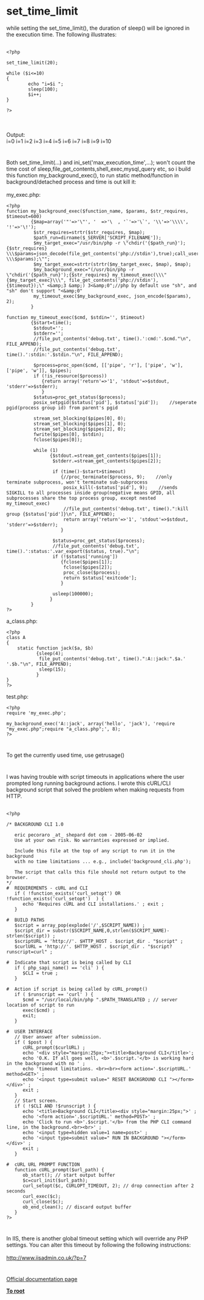 # set_time_limit



while setting the set_time_limit(), the duration of sleep() will be ignored in the execution time. The following illustrates:<br><br>

```
<?php

set_time_limit(20);

while ($i<=10)
{
        echo "i=$i ";
        sleep(100);
        $i++;
}

?>
```
<br><br>Output:<br>i=0 i=1 i=2 i=3 i=4 i=5 i=6 i=7 i=8 i=9 i=10  

#

Both set_time_limit(...) and  ini_set(&apos;max_execution_time&apos;,...); won&apos;t count the time cost of sleep,file_get_contents,shell_exec,mysql_query etc, so i build this function my_background_exec(), to run static method/function in background/detached process and time is out kill it:<br><br>my_exec.php:<br>

```
<?php
function my_background_exec($function_name, $params, $str_requires, $timeout=600)
         {$map=array('"'=>'\"', '  =>'\  , '`'=>'\`', '\\'=>'\\\\', '!'=>'\!');
          $str_requires=strtr($str_requires, $map);
          $path_run=dirname($_SERVER['SCRIPT_FILENAME']);
          $my_target_exec="/usr/bin/php -r \"chdir('{$path_run}');{$str_requires} \\\$params=json_decode(file_get_contents('php://stdin'),true);call_user_func_array('{$function_name}', \\\$params);\"";
          $my_target_exec=strtr(strtr($my_target_exec, $map), $map);
          $my_background_exec="(/usr/bin/php -r \"chdir('{$path_run}');{$str_requires} my_timeout_exec(\\\"{$my_target_exec}\\\", file_get_contents('php://stdin'), {$timeout});\" <&amp;3 &amp;) 3<&amp;0";//php by default use "sh", and "sh" don't support "<&amp;0"
          my_timeout_exec($my_background_exec, json_encode($params), 2);
         }

function my_timeout_exec($cmd, $stdin='', $timeout)
         {$start=time();
          $stdout='';
          $stderr='';
          //file_put_contents('debug.txt', time().':cmd:'.$cmd."\n", FILE_APPEND);
          //file_put_contents('debug.txt', time().':stdin:'.$stdin."\n", FILE_APPEND);

          $process=proc_open($cmd, [['pipe', 'r'], ['pipe', 'w'], ['pipe', 'w']], $pipes);
          if (!is_resource($process))
             {return array('return'=>'1', 'stdout'=>$stdout, 'stderr'=>$stderr);
             }
          $status=proc_get_status($process);
          posix_setpgid($status['pid'], $status['pid']);    //seperate pgid(process group id) from parent's pgid

          stream_set_blocking($pipes[0], 0);
          stream_set_blocking($pipes[1], 0);
          stream_set_blocking($pipes[2], 0);
          fwrite($pipes[0], $stdin);
          fclose($pipes[0]);

          while (1)
                {$stdout.=stream_get_contents($pipes[1]);
                 $stderr.=stream_get_contents($pipes[2]);

                 if (time()-$start>$timeout)
                    {//proc_terminate($process, 9);    //only terminate subprocess, won't terminate sub-subprocess
                     posix_kill(-$status['pid'], 9);    //sends SIGKILL to all processes inside group(negative means GPID, all subprocesses share the top process group, except nested my_timeout_exec)
                     //file_put_contents('debug.txt', time().":kill group {$status['pid']}\n", FILE_APPEND);
                     return array('return'=>'1', 'stdout'=>$stdout, 'stderr'=>$stderr);
                    }

                 $status=proc_get_status($process);
                 //file_put_contents('debug.txt', time().':status:'.var_export($status, true)."\n";
                 if (!$status['running'])
                    {fclose($pipes[1]);
                     fclose($pipes[2]);
                     proc_close($process);
                     return $status['exitcode'];
                    }

                 usleep(100000); 
                }
         }
?>
```


a_class.php:


```
<?php
class A
{
    static function jack($a, $b)
           {sleep(4);
            file_put_contents('debug.txt', time().":A::jack:".$a.' '.$b."\n", FILE_APPEND);
            sleep(15);
           }
}
?>
```


test.php:


```
<?php
require 'my_exec.php';

my_background_exec('A::jack', array('hello', 'jack'), 'require "my_exec.php";require "a_class.php";', 8);
?>
```
  

#

To get the currently used time, use getrusage()  

#

I was having trouble with script timeouts in applications where the user prompted long running background actions. I wrote this cURL/CLI background script that solved the problem when making requests from HTTP.<br><br>

```
<?php

/* BACKGROUND CLI 1.0
   
   eric pecoraro _at_ shepard dot com - 2005-06-02
   Use at your own risk. No warranties expressed or implied.

   Include this file at the top of any script to run it in the background
   with no time limitations ... e.g., include('background_cli.php');
   
   The script that calls this file should not return output to the browser. 
*/
#  REQUIREMENTS - cURL and CLI
   if ( !function_exists('curl_setopt') OR !function_exists('curl_setopt')  ) {
      echo 'Requires cURL and CLI installations.' ; exit ; 
   }
   
#  BUILD PATHS
   $script = array_pop(explode('/',$SCRIPT_NAME)) ; 
   $script_dir = substr($SCRIPT_NAME,0,strlen($SCRIPT_NAME)-strlen($script)) ;
   $scriptURL = 'http://'. $HTTP_HOST . $script_dir . "$script" ;
   $curlURL = 'http://'. $HTTP_HOST . $script_dir . "$script?runscript=curl" ;

#  Indicate that script is being called by CLI 
   if ( php_sapi_name() == 'cli' ) {
      $CLI = true ;
   }

#  Action if script is being called by cURL_prompt()
   if ( $runscript == 'curl' ) {
      $cmd = "/usr/local/bin/php ".$PATH_TRANSLATED ; // server location of script to run
      exec($cmd) ;
      exit;
   }

#  USER INTERFACE
   // User answer after submission.
   if ( $post ) {
      cURL_prompt($curlURL) ;
      echo '<div style="margin:25px;"><title>Background CLI</title>';
      echo 'O.K. If all goes well, <b>'.$script.'</b> is working hard in the background with no ' ;
      echo 'timeout limitations. <br><br><form action='.$scriptURL.' method=GET>' ;
      echo '<input type=submit value=" RESET BACKGROUND CLI "></form></div>' ;
      exit ;
   }
   // Start screen.
   if ( !$CLI AND !$runscript ) {
      echo '<title>Background CLI</title><div style="margin:25px;">' ;
      echo '<form action='.$scriptURL.' method=POST>' ;
      echo 'Click to run <b>'.$script.'</b> from the PHP CLI command line, in the background.<br><br>' ;
      echo '<input type=hidden value=1 name=post>' ;
      echo '<input type=submit value=" RUN IN BACKGROUND "></form></div>' ;
      exit ;
   }

#  cURL URL PROMPT FUNCTION
   function cURL_prompt($url_path) {
      ob_start(); // start output buffer
      $c=curl_init($url_path);
      curl_setopt($c, CURLOPT_TIMEOUT, 2); // drop connection after 2 seconds
      curl_exec($c);
      curl_close($c);
      ob_end_clean(); // discard output buffer
   }
?>
```
  

#

In IIS, there is another global timeout setting which will override any PHP settings.  You can alter this timeout by following the following instructions:<br><br>http://www.iisadmin.co.uk/?p=7  

#

[Official documentation page](https://www.php.net/manual/en/function.set-time-limit.php)

**[To root](/README.md)**
